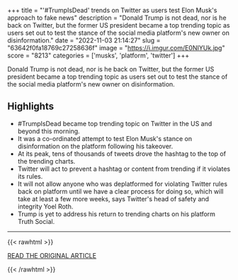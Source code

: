+++
title = "'#TrumpIsDead' trends on Twitter as users test Elon Musk's approach to fake news"
description = "Donald Trump is not dead, nor is he back on Twitter, but the former US president became a top trending topic as users set out to test the stance of the social media platform's new owner on disinformation."
date = "2022-11-03 21:14:27"
slug = "63642f0fa18769c27258636f"
image = "https://i.imgur.com/E0NIYUk.jpg"
score = "8213"
categories = ['musks', 'platform', 'twitter']
+++

Donald Trump is not dead, nor is he back on Twitter, but the former US president became a top trending topic as users set out to test the stance of the social media platform's new owner on disinformation.

## Highlights

- #TrumpIsDead became top trending topic on Twitter in the US and beyond this morning.
- It was a co-ordinated attempt to test Elon Musk's stance on disinformation on the platform following his takeover.
- At its peak, tens of thousands of tweets drove the hashtag to the top of the trending charts.
- Twitter will act to prevent a hashtag or content from trending if it violates its rules.
- It will not allow anyone who was deplatformed for violating Twitter rules back on platform until we have a clear process for doing so, which will take at least a few more weeks, says Twitter's head of safety and integrity Yoel Roth.
- Trump is yet to address his return to trending charts on his platform Truth Social.

---

{{< rawhtml >}}
  <p class="article-category">
    <a target="_blank" href="https://news.sky.com/story/trumpisdead-trends-on-twitter-as-users-test-elon-musks-approach-to-fake-news-12736249">READ THE ORIGINAL ARTICLE</a>
  </p>
{{< /rawhtml >}}
